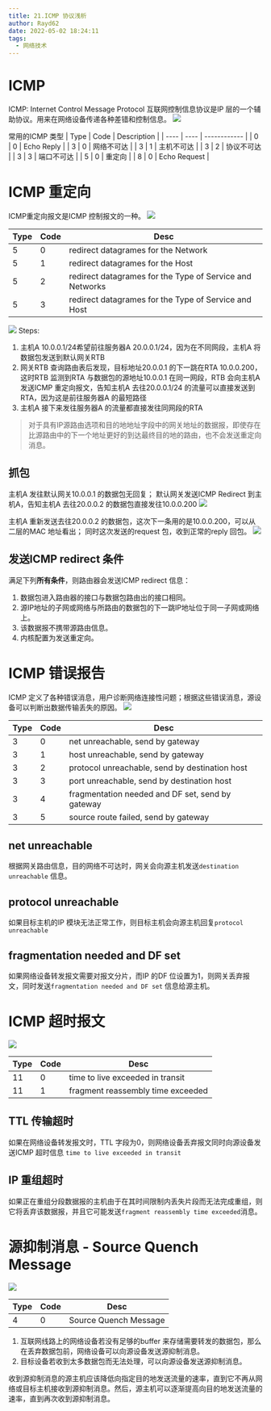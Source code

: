 ```yaml
---
title: 21.ICMP 协议浅析
author: Rayd62
date: 2022-05-02 18:24:11
tags:
  - 网络技术
---
```


# ICMP
ICMP: Internet Control Message Protocol
互联网控制信息协议是IP 层的一个辅助协议。用来在网络设备传递各种差错和控制信息。
![](https://cdn.jsdelivr.net/gh/Rayd62/note_images/202205011652691.png)

常用的ICMP 类型
| Type | Code | Description  |
| ---- | ---- | ------------ |
| 0    | 0    | Echo Reply   |
| 3    | 0    | 网络不可达   |
| 3    | 1    | 主机不可达   |
| 3    | 2    | 协议不可达   |
| 3    | 3    | 端口不可达   |
| 5    | 0    | 重定向       |
| 8    | 0    | Echo Request |
 
# ICMP 重定向
ICMP重定向报文是ICMP 控制报文的一种。
![](https://cdn.jsdelivr.net/gh/Rayd62/note_images/202205011706161.png)

| Type | Code | Desc                                                     |
| ---- | ---- | -------------------------------------------------------- |
| 5    | 0    | redirect datagrames for the Network                      |
| 5    | 1    | redirect datagrames for the Host                         |
| 5    | 2    | redirect datagrames for the Type of Service and Networks |
| 5    | 3    | redirect datagrames for the Type of Service and Host     |

![](https://cdn.jsdelivr.net/gh/Rayd62/note_images/202205011655195.png)
Steps:
1. 主机A 10.0.0.1/24希望前往服务器A 20.0.0.1/24，因为在不同网段，主机A 将数据包发送到默认网关RTB
2. 网关RTB 查询路由表后发现，目标地址20.0.0.1 的下一跳在RTA 10.0.0.200，这时RTB 监测到RTA 与数据包的源地址10.0.0.1 在同一网段，RTB 会向主机A 发送ICMP 重定向报文，告知主机A 去往20.0.0.1/24 的流量可以直接发送到RTA，因为这是前往服务器A 的最短路径
3. 主机A 接下来发往服务器A 的流量都直接发往同网段的RTA

> 对于具有IP源路由选项和目的地地址字段中的网关地址的数据报，即使存在比源路由中的下一个地址更好的到达最终目的地的路由，也不会发送重定向消息。

## 抓包
主机A 发往默认网关10.0.0.1 的数据包无回复；
默认网关发送ICMP Redirect 到主机A，告知主机A 去往20.0.0.2 的数据包直接发往10.0.0.200
![](https://cdn.jsdelivr.net/gh/Rayd62/note_images/202205031734118.png)

主机A 重新发送去往20.0.0.2 的数据包，这次下一条用的是10.0.0.200，可以从二层的MAC 地址看出；
同时这次发送的request 包，收到正常的reply 回包。
![](https://cdn.jsdelivr.net/gh/Rayd62/note_images/202205031736585.png)

## 发送ICMP redirect 条件
满足下列**所有条件**，则路由器会发送ICMP redirect 信息：
1. 数据包进入路由器的接口与数据包路由出的接口相同。
2. 源IP地址的子网或网络与所路由的数据包的下一跳IP地址位于同一子网或网络上。
3. 该数据报不携带源路由信息。
4. 内核配置为发送重定向。


# ICMP 错误报告
ICMP 定义了各种错误消息，用户诊断网络连接性问题；根据这些错误消息，源设备可以判断出数据传输丢失的原因。
![](https://cdn.jsdelivr.net/gh/Rayd62/note_images/202205011911554.png)

| Type | Code | Desc                                             |
| ---- | ---- | ------------------------------------------------ |
| 3    | 0    | net unreachable, send by gateway                 |
| 3    | 1    | host unreachable, send by gateway                |
| 3    | 2    | protocol unreachable, send by destination host   |
| 3    | 3    | port unreachable, send by destination host       | 
| 3    | 4    | fragmentation needed and DF set, send by gateway |
| 3    | 5    | source route failed, send by gateway             |

## net unreachable
根据网关路由信息，目的网络不可达时，网关会向源主机发送`destination unreachable` 信息。

## protocol unreachable
如果目标主机的IP 模块无法正常工作，则目标主机会向源主机回复`protocol unreachable`

## fragmentation needed and DF set
如果网络设备转发报文需要对报文分片，而IP 的DF 位设置为1，则网关丢弃报文，同时发送`fragmentation needed and DF set` 信息给源主机。

# ICMP 超时报文
![](https://cdn.jsdelivr.net/gh/Rayd62/note_images/202205011920370.png)

| Type | Code | Desc                              |
| ---- | ---- | --------------------------------- |
| 11   | 0    | time to live exceeded in transit  |
| 11   | 1    | fragment reassembly time exceeded |

## TTL 传输超时
如果在网络设备转发报文时，TTL 字段为0，则网络设备丢弃报文同时向源设备发送ICMP 超时信息 `time to live exceeded in transit`

## IP 重组超时
如果正在重组分段数据报的主机由于在其时间限制内丢失片段而无法完成重组，则它将丢弃该数据报，并且它可能发送`fragment reassembly time exceeded`消息。

# 源抑制消息 - Source Quench Message
![](https://cdn.jsdelivr.net/gh/Rayd62/note_images/202205012216241.png)

| Type | Code | Desc                  |
| ---- | ---- | --------------------- |
| 4    | 0    | Source Quench Message |

1. 互联网线路上的网络设备若没有足够的buffer 来存储需要转发的数据包，那么在丢弃数据包前，网络设备可以向源设备发送源抑制消息。
2. 目标设备若收到太多数据包而无法处理，可以向源设备发送源抑制消息。

收到源抑制消息的源主机应该降低向指定目的地发送流量的速率，直到它不再从网络或目标主机接收到源抑制消息。然后，源主机可以逐渐提高向目的地发送流量的速率，直到再次收到源抑制消息。
